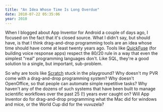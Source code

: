 ```yaml
---
title: "An Idea Whose Time Is Long Overdue"
date: 2010-07-22 05:35:06
year: 2010
---
```

When I blogged about App Inventor for Android a couple of days ago, I focused on the fact that it's closed source. What I didn't say, but should have, is that I think drag-and-drop programming tools are an idea whose time should have come at least twenty years ago. Tools like <a href="http://quickfuseapps.com/">QuickFuse</a> (for building voice response apps) respect the 80/20 rule in a way that even the simplest "real" programming languages don't. Like SQL, they're a good solution to a single, but important, sub-problem.

So why are tools like <a href="http://scratch.mit.edu/">Scratch</a> stuck in the playground? Why doesn't my PVR come with a drag-and-drop programming system? Why doesn't OpenOffice, so that people can automate simple repetitive tasks? Why haven't any of the dozens of such systems that have been built to manage scientific workflows over the past 25 (!) years ever caught on? Will App Inventor do for drag-and-drop programming what the Mac did for windows and mice, or the World Cup did for the vuvuzela?
